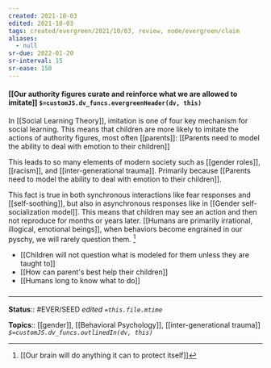 ```yaml
---
created: 2021-10-03
edited: 2021-10-03
tags: created/evergreen/2021/10/03, review, node/evergreen/claim
aliases:
  - null
sr-due: 2022-01-20
sr-interval: 15
sr-ease: 150
---
```


#### [[Our authority figures curate and reinforce what we are allowed to imitate]] `$=customJS.dv_funcs.evergreenHeader(dv, this)`

In [[Social Learning Theory]], imitation is one of four key mechanism for social learning. This means that children are more likely to imitate the actions of authority figures, most often [[parents]]: [[Parents need to model the ability to deal with emotion to their children]]

This leads to so many elements of modern society such as [[gender roles]], [[racism]], and [[inter-generational trauma]]. Primarily because [[Parents need to model the ability to deal with emotion to their children]].

This fact is true in both synchronous interactions like fear responses and [[self-soothing]], but also in asynchronous responses like in [[Gender self-socialization model]]. This means that children may see an action and then not reproduce for months or years later. [[Humans are primarily irrational, illogical, emotional beings]], when behaviors become engrained in our pyschy, we will rarely question them. [^1]

[^1]: [[Our brain will do anything it can to protect itself]]

- [[Children will not question what is modeled for them unless they are taught to]]
- [[How can parent's best help their children]]
- [[Humans long to know what to do]]

### <hr class="footnote"/>

**Status**:: #EVER/SEED
*edited `=this.file.mtime`*

**Topics**:: [[gender]], [[Behavioral Psychology]], [[inter-generational trauma]]
*`$=customJS.dv_funcs.outlinedIn(dv, this)`*

